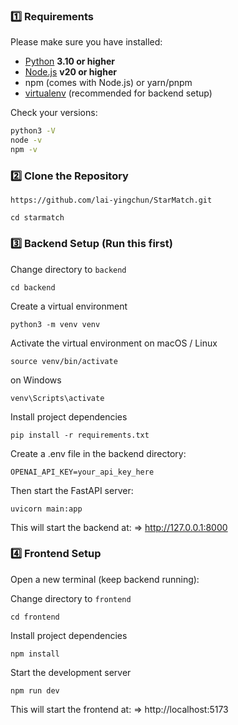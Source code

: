### 1️⃣ Requirements

Please make sure you have installed:

- [Python](https://www.python.org/) **3.10 or higher**
- [Node.js](https://nodejs.org/) **v20 or higher**
- npm (comes with Node.js) or yarn/pnpm
- [virtualenv](https://virtualenv.pypa.io/) (recommended for backend setup)

Check your versions:
```bash
python3 -V
node -v
npm -v
```

### 2️⃣ Clone the Repository
```
https://github.com/lai-yingchun/StarMatch.git
```
```
cd starmatch
```

### 3️⃣ Backend Setup (Run this first)

Change directory to ```backend```
```
cd backend
```
Create a virtual environment
```
python3 -m venv venv
```

Activate the virtual environment on macOS / Linux
```
source venv/bin/activate
```
on Windows
```
venv\Scripts\activate
```
Install project dependencies

```
pip install -r requirements.txt
```
Create a .env file in the backend directory:
```
OPENAI_API_KEY=your_api_key_here
```

Then start the FastAPI server:
```
uvicorn main:app
```

This will start the backend at:
=> http://127.0.0.1:8000

### 4️⃣ Frontend Setup
Open a new terminal (keep backend running):

Change directory to ```frontend```
```
cd frontend
```

Install project dependencies

```
npm install
```
Start the development server
```
npm run dev
```
This will start the frontend at:
=> http://localhost:5173


